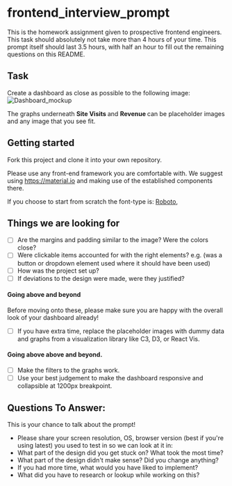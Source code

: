 # frontend_interview_prompt
This is the homework assignment given to prospective frontend engineers. This task should absolutely not take more than 4 hours of your time. This prompt itself should last 3.5 hours, with half an hour to fill out the remaining questions on this README. 

## Task
Create a dashboard as close as possible to the following image: 
![Dashboard_mockup](https://i.imgur.com/5yDwTXk.png)

The graphs underneath <strong> Site Visits </strong> and <strong> Revenue </strong> can be placeholder images and any image that you see fit. 

## Getting started

Fork this project and clone it into your own repository. 

Please use any front-end framework you are comfortable with. 
We suggest using https://material.io and making use of the established components there.

If you choose to start from scratch the font-type is: [Roboto](https://fonts.google.com/specimen/Roboto),


## Things we are looking for 
- [ ] Are the margins and padding similar to the image? Were the colors close? 
- [ ] Were clickable items accounted for with the right elements? e.g. (was a button or dropdown element used where it should have been used)
- [ ] How was the project set up? 
- [ ] If deviations to the design were made, were they justified? 

#### Going above and beyond
Before moving onto these, please make sure you are happy with the overall look of your dashboard already! 
- [ ] If you have extra time, replace the placeholder images with dummy data and graphs from a visualization library like C3, D3, or React Vis. 

#### Going above above and beyond. 
- [ ] Make the filters to the graphs work. 
- [ ] Use your best judgement to make the dashboard responsive and collapsible at 1200px breakpoint. 

## Questions To Answer: 
This is your chance to talk about the prompt! 
- Please share your screen resolution, OS, browser version (best if you're using latest) you used to test in so we can look at it in: 
- What part of the design did you get stuck on? What took the most time? 
- What part of the design didn't make sense? Did you change anything?
- If you had more time, what would you have liked to implement? 
- What did you have to research or lookup while working on this? 















